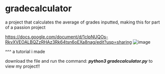 # gradecalculator

a project that calculates the average of grades inputted, making this for part of a passion project 

https://docs.google.com/document/d/1clpNUQOs-RkvXVEOALBQZzRHAz3Rk64tsn6oEXa8nag/edit?usp=sharing
![image](https://github.com/user-attachments/assets/78b6d755-6a09-4b90-ac5c-99d7abf5626d)

^^^ a tutorial i made

download the file and run the command:
**_python3 gradecalculator.py_** to view my project!!
